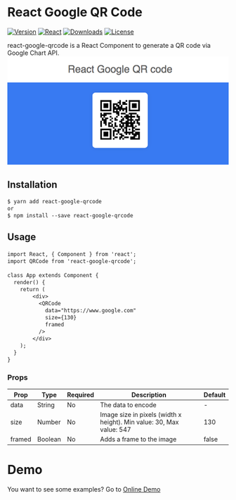 # React Google QR Code
[![Version](https://img.shields.io/npm/v/react-google-qrcode.svg?style=for-the-badge&logo=appveyor)]()
[![React](https://img.shields.io/npm/dependency-version/react-google-qrcode/react.svg?style=for-the-badge&logo=appveyor)]()
[![Downloads](https://img.shields.io/npm/dw/react-google-qrcode.svg?style=for-the-badge&logo=appveyor)]()
[![License](https://img.shields.io/github/license/iamgutz/react-google-qrcode.svg?style=for-the-badge&logo=appveyor)]()

react-google-qrcode is a React Component to generate a QR code via Google Chart API.
![screen shot](https://raw.githubusercontent.com/iamgutz/react-google-qrcode/master/screenshots/demo-image.png)

## Installation
```
$ yarn add react-google-qrcode
or
$ npm install --save react-google-qrcode
```

## Usage

```
import React, { Component } from 'react';
import QRCode from 'react-google-qrcode';

class App extends Component {
  render() {
    return (
        <div>
          <QRCode
            data="https://www.google.com"
            size={130}
            framed
          />
        </div>
    );
  }
}
```

### Props
|Prop| Type | Required | Description| Default
|---	|---	|--- |--- |--- |
|data| String | No | The data to encode| -
|size| Number | No | Image size in pixels (width x height). Min value: 30, Max value: 547| 130
|framed| Boolean | No |  Adds a frame to the image| false

# Demo
You want to see some examples? Go to [Online Demo](https://iamgutz.github.io/react-google-qrcode/)
